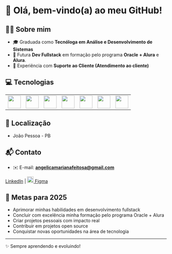 # 👋 Olá, bem-vindo(a) ao meu GitHub!

## 👩‍💻 Sobre mim

* 🎓 Graduada como **Tecnóloga em Análise e Desenvolvimento de Sistemas**
* 🚀 Futura **Dev Fullstack** em formação pelo programa **Oracle + Alura** e **Alura**.
* 🤝 Experiência com **Suporte ao Cliente (Atendimento ao cliente)**

## 💻 Tecnologias
<div align="center">
  <table>
    <tr>
      <td><img src="https://cdn.jsdelivr.net/gh/devicons/devicon/icons/javascript/javascript-original.svg" width="40" height="40"/></td>
      <td><img src="https://cdn.jsdelivr.net/gh/devicons/devicon/icons/html5/html5-original.svg" width="40" height="40"/></td>
      <td><img src="https://cdn.jsdelivr.net/gh/devicons/devicon/icons/css3/css3-original.svg" width="40" height="40"/></td>
      <td><img src="https://cdn.jsdelivr.net/gh/devicons/devicon/icons/git/git-original.svg" width="40" height="40"/></td>
      <td><img src="https://cdn.jsdelivr.net/gh/devicons/devicon/icons/github/github-original.svg" width="40" height="40"/></td>
      <td><img src="https://cdn.jsdelivr.net/gh/devicons/devicon/icons/nodejs/nodejs-original.svg" width="40" height="40"/></td>
      <td><img src="https://cdn.jsdelivr.net/gh/devicons/devicon/icons/react/react-original.svg" width="40" height="40"/></td>
    </tr>
  </table>
</div>

## 📍 Localização

- João Pessoa - PB

## 📬 Contato

- ✉️ E-mail: **angelicamarianafeitosa@gmail.com**
<p>
  <a href="https://www.linkedin.com/in/angélica-feitosa-8b29a8216"><i class="devicon-linkedin-plain colored" style="font-size:20px;"></i> LinkedIn</a> | 
  <a href="https://www.figma.com/@angelicafeitosa"><img src="https://cdn.jsdelivr.net/gh/devicons/devicon/icons/figma/figma-original.svg" width="20" height="20"/> Figma</a>
</p>


## 🚀 Metas para 2025
- Aprimorar minhas habilidades em desenvolvimento fullstack
- Concluir com excelência minha formação pelo programa Oracle + Alura
- Criar projetos pessoais com impacto real
- Contribuir em projetos open source
- Conquistar novas oportunidades na área de tecnologia

---

✨ Sempre aprendendo e evoluindo!
